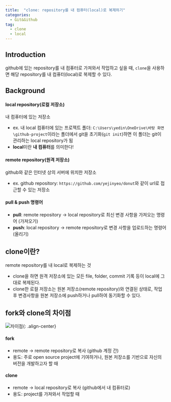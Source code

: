 ```yaml
---
title:  "clone: repository를 내 컴퓨터(local)로 복제하기"
categories: 
  - Git&Github
tag:
  - clone
  - local
---
```



## Introduction
github에 있는 repository를 내 컴퓨터로 가져와서 작업하고 싶을 때, `clone`을 사용하면 해당 repository를 내 컴퓨터(local)로 복제할 수 있다.


## Background
#### local repository(로컬 저장소)
내 컴퓨터에 있는 저장소
- ex. 내 local 컴퓨터에 있는 프로젝트 폴더:  `C:\Users\yedin\OneDrive\바탕 화면\github-project`이라는 폴더에서 git을 초기화(`git init`)하면 이 폴더는 git이 관리하는 local repository가 됨
- **local**이란 **내 컴퓨터**를 의미한다!

#### remote repository(원격 저장소)
github와 같은 인터넷 상의 서버에 위치한 저장소
- ex. github repository: `https://github.com/yejinyeo/donut`와 같이 url로 접근할 수 있는 저장소

#### pull & push 명령어
- **pull**: remote repository -> local repository로 최신 변경 사항을 가져오는 명령어 (가져오기)
- **push**: local repository -> remote repository로 변경 사항을 업로드하는 명령어 (올리기)


## clone이란?
remote repository를 내 local로 복제하는 것
- clone을 하면 원격 저장소에 있는 모든 file, folder, commit 기록 등이 local에 그대로 복제된다.
- clone한 로컬 저장소는 원본 저장소(remote repository)와 연결된 상태로, 작업 후 변경사항을 원본 저장소에 push하거나 pull하여 동기화할 수 있다.

## fork와 clone의 차이점
![차이점](https://img1.daumcdn.net/thumb/R1280x0/?scode=mtistory2&fname=https%3A%2F%2Fblog.kakaocdn.net%2Fdn%2FcNIKgW%2FbtqzVC5QIms%2F7NgNXHZvZoWbaP3Wy6QWd1%2Fimg.png){: .align-center}
#### fork
- remote -> remote repository로 복사 (github 계정 간)
- 용도: 주로 open source project에 기여하거나, 원본 저장소를 기반으로 자신의 버전을 개발하고자 할 때 

#### clone
- remote -> local repository로 복사 (github에서 내 컴퓨터로)
- 용도: project를 가져와서 작업할 때



